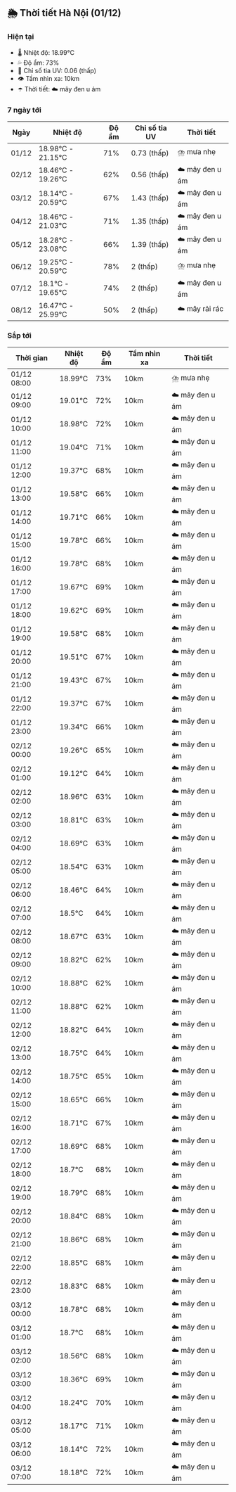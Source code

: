 ## 🌦️ Thời tiết Hà Nội (01/12)

### Hiện tại

- 🌡️ Nhiệt độ: 18.99℃
- 💦 Độ ẩm: 73%
- 🌟 Chỉ số tia UV: 0.06 (thấp)
- 👁️ Tầm nhìn xa: 10km
- ☂️ Thời tiết: ☁️ mây đen u ám

### 7 ngày tới

| Ngày | Nhiệt độ | Độ ẩm | Chỉ số tia UV | Thời tiết |
| --- | --- | --- | --- | --- |
| 01/12 | 18.98℃ - 21.15℃ | 71% | 0.73 (thấp) | ⛈️ mưa nhẹ |
| 02/12 | 18.46℃ - 19.26℃ | 62% | 0.56 (thấp) | ☁️ mây đen u ám |
| 03/12 | 18.14℃ - 20.59℃ | 67% | 1.43 (thấp) | ☁️ mây đen u ám |
| 04/12 | 18.46℃ - 21.03℃ | 71% | 1.35 (thấp) | ☁️ mây đen u ám |
| 05/12 | 18.28℃ - 23.08℃ | 66% | 1.39 (thấp) | ☁️ mây đen u ám |
| 06/12 | 19.25℃ - 20.59℃ | 78% | 2 (thấp) | ⛈️ mưa nhẹ |
| 07/12 | 18.1℃ - 19.65℃ | 74% | 2 (thấp) | ☁️ mây đen u ám |
| 08/12 | 16.47℃ - 25.99℃ | 50% | 2 (thấp) | ☁️ mây rải rác |

### Sắp tới

| Thời gian | Nhiệt độ | Độ ẩm | Tầm nhìn xa | Thời tiết |
| --- | --- | --- | --- | --- |
| 01/12 08:00 | 18.99℃ | 73% | 10km | ⛈️ mưa nhẹ |
| 01/12 09:00 | 19.01℃ | 72% | 10km | ☁️ mây đen u ám |
| 01/12 10:00 | 18.98℃ | 72% | 10km | ☁️ mây đen u ám |
| 01/12 11:00 | 19.04℃ | 71% | 10km | ☁️ mây đen u ám |
| 01/12 12:00 | 19.37℃ | 68% | 10km | ☁️ mây đen u ám |
| 01/12 13:00 | 19.58℃ | 66% | 10km | ☁️ mây đen u ám |
| 01/12 14:00 | 19.71℃ | 66% | 10km | ☁️ mây đen u ám |
| 01/12 15:00 | 19.78℃ | 66% | 10km | ☁️ mây đen u ám |
| 01/12 16:00 | 19.78℃ | 68% | 10km | ☁️ mây đen u ám |
| 01/12 17:00 | 19.67℃ | 69% | 10km | ☁️ mây đen u ám |
| 01/12 18:00 | 19.62℃ | 69% | 10km | ☁️ mây đen u ám |
| 01/12 19:00 | 19.58℃ | 68% | 10km | ☁️ mây đen u ám |
| 01/12 20:00 | 19.51℃ | 67% | 10km | ☁️ mây đen u ám |
| 01/12 21:00 | 19.43℃ | 67% | 10km | ☁️ mây đen u ám |
| 01/12 22:00 | 19.37℃ | 67% | 10km | ☁️ mây đen u ám |
| 01/12 23:00 | 19.34℃ | 66% | 10km | ☁️ mây đen u ám |
| 02/12 00:00 | 19.26℃ | 65% | 10km | ☁️ mây đen u ám |
| 02/12 01:00 | 19.12℃ | 64% | 10km | ☁️ mây đen u ám |
| 02/12 02:00 | 18.96℃ | 63% | 10km | ☁️ mây đen u ám |
| 02/12 03:00 | 18.81℃ | 63% | 10km | ☁️ mây đen u ám |
| 02/12 04:00 | 18.69℃ | 63% | 10km | ☁️ mây đen u ám |
| 02/12 05:00 | 18.54℃ | 63% | 10km | ☁️ mây đen u ám |
| 02/12 06:00 | 18.46℃ | 64% | 10km | ☁️ mây đen u ám |
| 02/12 07:00 | 18.5℃ | 64% | 10km | ☁️ mây đen u ám |
| 02/12 08:00 | 18.67℃ | 63% | 10km | ☁️ mây đen u ám |
| 02/12 09:00 | 18.82℃ | 62% | 10km | ☁️ mây đen u ám |
| 02/12 10:00 | 18.88℃ | 62% | 10km | ☁️ mây đen u ám |
| 02/12 11:00 | 18.88℃ | 62% | 10km | ☁️ mây đen u ám |
| 02/12 12:00 | 18.82℃ | 64% | 10km | ☁️ mây đen u ám |
| 02/12 13:00 | 18.75℃ | 64% | 10km | ☁️ mây đen u ám |
| 02/12 14:00 | 18.75℃ | 65% | 10km | ☁️ mây đen u ám |
| 02/12 15:00 | 18.65℃ | 66% | 10km | ☁️ mây đen u ám |
| 02/12 16:00 | 18.71℃ | 67% | 10km | ☁️ mây đen u ám |
| 02/12 17:00 | 18.69℃ | 68% | 10km | ☁️ mây đen u ám |
| 02/12 18:00 | 18.7℃ | 68% | 10km | ☁️ mây đen u ám |
| 02/12 19:00 | 18.79℃ | 68% | 10km | ☁️ mây đen u ám |
| 02/12 20:00 | 18.84℃ | 68% | 10km | ☁️ mây đen u ám |
| 02/12 21:00 | 18.86℃ | 68% | 10km | ☁️ mây đen u ám |
| 02/12 22:00 | 18.85℃ | 68% | 10km | ☁️ mây đen u ám |
| 02/12 23:00 | 18.83℃ | 68% | 10km | ☁️ mây đen u ám |
| 03/12 00:00 | 18.78℃ | 68% | 10km | ☁️ mây đen u ám |
| 03/12 01:00 | 18.7℃ | 68% | 10km | ☁️ mây đen u ám |
| 03/12 02:00 | 18.56℃ | 68% | 10km | ☁️ mây đen u ám |
| 03/12 03:00 | 18.36℃ | 69% | 10km | ☁️ mây đen u ám |
| 03/12 04:00 | 18.24℃ | 70% | 10km | ☁️ mây đen u ám |
| 03/12 05:00 | 18.17℃ | 71% | 10km | ☁️ mây đen u ám |
| 03/12 06:00 | 18.14℃ | 72% | 10km | ☁️ mây đen u ám |
| 03/12 07:00 | 18.18℃ | 72% | 10km | ☁️ mây đen u ám |
